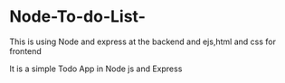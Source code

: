 # Node-To-do-List-
This is using Node and express at the backend and ejs,html and css for frontend

It is a simple Todo App in Node js and Express
